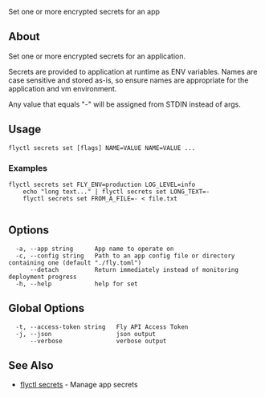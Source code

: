 <p class="font-medium tracking-tight text-gray-400 text-lg -mt-4 mb-9 pb-5 border-b">
  Set one or more encrypted secrets for an app
</p>

## About

Set one or more encrypted secrets for an application.

Secrets are provided to application at runtime as ENV variables. Names are
case sensitive and stored as-is, so ensure names are appropriate for
the application and vm environment.

Any value that equals "-" will be assigned from STDIN instead of args.

## Usage

~~~
flyctl secrets set [flags] NAME=VALUE NAME=VALUE ...
~~~

### Examples

~~~
flyctl secrets set FLY_ENV=production LOG_LEVEL=info
	echo "long text..." | flyctl secrets set LONG_TEXT=-
	flyctl secrets set FROM_A_FILE=- < file.txt
	
~~~

## Options

~~~
  -a, --app string      App name to operate on
  -c, --config string   Path to an app config file or directory containing one (default "./fly.toml")
      --detach          Return immediately instead of monitoring deployment progress
  -h, --help            help for set
~~~

## Global Options

~~~
  -t, --access-token string   Fly API Access Token
  -j, --json                  json output
      --verbose               verbose output
~~~

## See Also

* [flyctl secrets](/docs/flyctl/secrets/)	 - Manage app secrets

